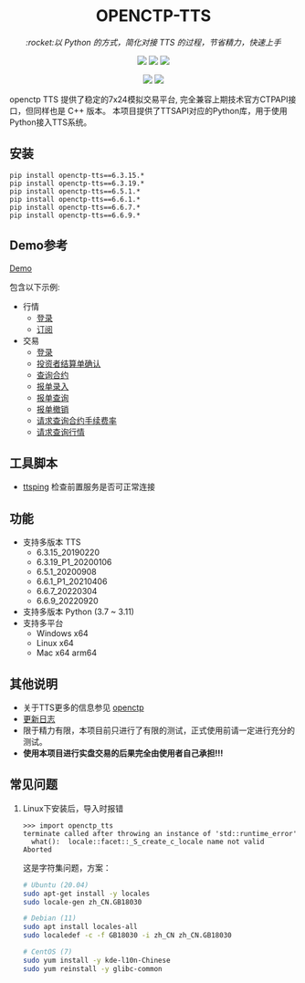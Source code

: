 <h1 align="center">OPENCTP-TTS</h1>

<p align="center">          
    <em>:rocket:以 Python 的方式，简化对接 TTS 的过程，节省精力，快速上手</em>  
</p>

<p align="center">     
    <a href="#" target="_blank"><img src="https://badgen.net/badge/tts/6.3.15|6.3.19|6.5.1|6.6.1|6.6.7|6.6.9/green" /></a>       
    <a href="#"><img src="https://badgen.net/badge/python/3.7|3.8|3.9|3.10|3.11/green" /></a> 
    <a href="#"><img src="https://badgen.net/badge/plat/Windows|Linux|Mac/green" /></a>        
</p>
<p align="center">     
    <a href="https://pypi.org/project/openctp-tts" target="_blank"><img src="https://badgen.net/badge/pypi/openctp-tts/green" /></a>     
    <a href="https://pepy.tech/project/openctp-tts"><img src="https://static.pepy.tech/badge/openctp-tts" /></a>        
</p>


openctp TTS 提供了稳定的7x24模拟交易平台, 完全兼容上期技术官方CTPAPI接口，但同样也是 C++ 版本。
本项目提供了TTSAPI对应的Python库，用于使用Python接入TTS系统。

## 安装

```shell
pip install openctp-tts==6.3.15.*
pip install openctp-tts==6.3.19.*
pip install openctp-tts==6.5.1.*
pip install openctp-tts==6.6.1.*
pip install openctp-tts==6.6.7.*
pip install openctp-tts==6.6.9.*
```

## Demo参考

[Demo](demo)

包含以下示例:

- 行情
    - [登录](demo/md_login.py)
    - [订阅](demo/md_subscribe.py)
- 交易
    - [登录](demo/td_login.py)
    - [投资者结算单确认](demo/td_settlement.py)
    - [查询合约](demo/td_qry_instrument.py)
    - [报单录入](demo/td_order_insert.py)
    - [报单查询](demo/td_order_query.py)
    - [报单撤销](demo/td_order_cancel.py)
    - [请求查询合约手续费率](demo/td_qry_instrument_commission_rate.py)
    - [请求查询行情](demo/td_qry_depth_market_data.py)

## 工具脚本

- [ttsping](tools/ttsping.py) 检查前置服务是否可正常连接

## 功能

- 支持多版本 TTS
    - 6.3.15_20190220
    - 6.3.19_P1_20200106
    - 6.5.1_20200908
    - 6.6.1_P1_20210406
    - 6.6.7_20220304
    - 6.6.9_20220920
- 支持多版本 Python (3.7 ~ 3.11)
- 支持多平台
    - Windows x64
    - Linux x64
    - Mac x64 arm64

## 其他说明

- 关于TTS更多的信息参见 [openctp](https://github.com/openctp/openctp)
- [更新日志](CHANGELOG.md)
- 限于精力有限，本项目前只进行了有限的测试，正式使用前请一定进行充分的测试。
- **使用本项目进行实盘交易的后果完全由使用者自己承担!!!**

## 常见问题

1. Linux下安装后，导入时报错
    ```text
    >>> import openctp_tts
    terminate called after throwing an instance of 'std::runtime_error'
      what():  locale::facet::_S_create_c_locale name not valid
    Aborted
    ```
   这是字符集问题，方案：
    ```bash
    # Ubuntu (20.04)
    sudo apt-get install -y locales
    sudo locale-gen zh_CN.GB18030
   
    # Debian (11)
    sudo apt install locales-all
    sudo localedef -c -f GB18030 -i zh_CN zh_CN.GB18030
   
    # CentOS (7)
    sudo yum install -y kde-l10n-Chinese
    sudo yum reinstall -y glibc-common
    ```
